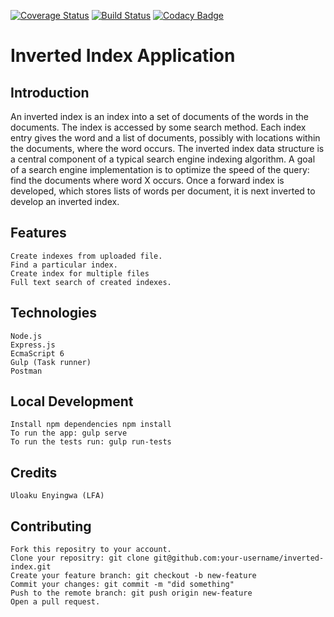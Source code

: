 [![Coverage Status](https://coveralls.io/repos/github/tolupatrick004/inverted-index-api/badge.svg?branch=master)](https://coveralls.io/github/tolupatrick004/inverted-index-api?branch=master)
[![Build Status](https://travis-ci.org/tolupatrick004/inverted-index-api.svg?branch=master)](https://travis-ci.org/tolupatrick004/inverted-index-api) 
[![Codacy Badge](https://api.codacy.com/project/badge/Grade/04c565e40be4499d8500509b262b9c16)](https://www.codacy.com/app/tolupatrick004/inverted-index-api?utm_source=github.com&amp;utm_medium=referral&amp;utm_content=tolupatrick004/inverted-index-api&amp;utm_campaign=Badge_Grade)

# Inverted Index Application

## Introduction

An inverted index is an index into a set of documents of the words in the documents. The index is accessed by some search method. Each index entry gives the word and a list of documents, possibly with locations within the documents, where the word occurs. The inverted index data structure is a central component of a typical search engine indexing algorithm. A goal of a search engine implementation is to optimize the speed of the query: find the documents where word X occurs. Once a forward index is developed, which stores lists of words per document, it is next inverted to develop an inverted index.

## Features

    Create indexes from uploaded file.
    Find a particular index.
    Create index for multiple files
    Full text search of created indexes.

## Technologies

    Node.js
    Express.js
    EcmaScript 6
    Gulp (Task runner)
    Postman

## Local Development

    Install npm dependencies npm install
    To run the app: gulp serve
    To run the tests run: gulp run-tests

## Credits

    Uloaku Enyingwa (LFA)

## Contributing

    Fork this repositry to your account.
    Clone your repositry: git clone git@github.com:your-username/inverted-index.git
    Create your feature branch: git checkout -b new-feature
    Commit your changes: git commit -m "did something"
    Push to the remote branch: git push origin new-feature
    Open a pull request.
